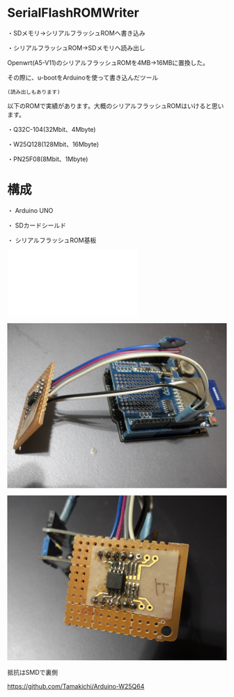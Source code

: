 # SerialFlashROMWriter
・SDメモリ→シリアルフラッシュROMへ書き込み

・シリアルフラッシュROM→SDメモリへ読み出し

Openwrt(A5-V11)のシリアルフラッシュROMを4MB→16MBに置換した。

その際に、u-bootをArduinoを使って書き込んだツール

	(読み出しもあります)

 以下のROMで実績があります。大概のシリアルフラッシュROMはいけると思います。

 ・Q32C-104(32Mbit、4Mbyte)

 ・W25Q128(128Mbit、16Mbyte)

 ・PN25F08(8Mbit、1Mbyte)


# 構成
・ Arduino UNO

・ SDカードシールド

・ シリアルフラッシュROM基板

  ![回路図](Schematic.pdf)
 
  ![全体図](ALL.JPG)

  ![rom](ROM.JPG)

  抵抗はSMDで裏側
  
  https://github.com/Tamakichi/Arduino-W25Q64
  
 